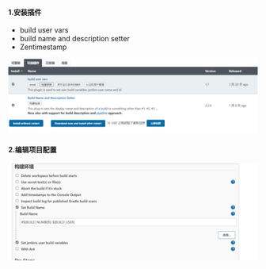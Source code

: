 #### 1.安装插件

* build user vars
* build name and description setter
* Zentimestamp

![a1](./images/安装插件.png)

#### 2.编辑项目配置

![a2](./images/配置.png)